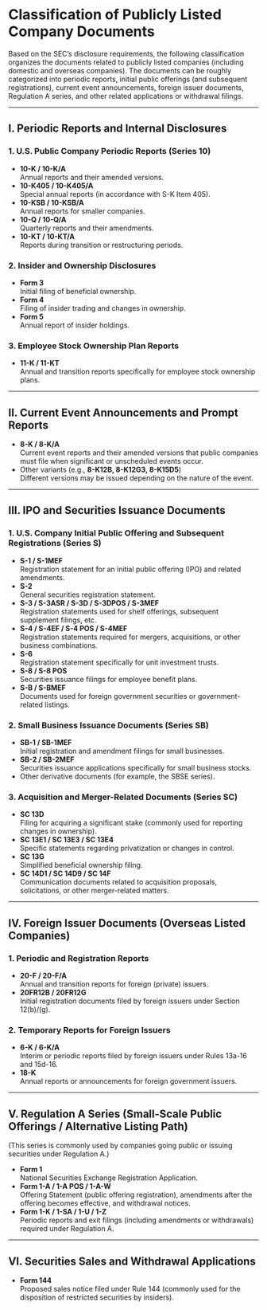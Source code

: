 # Classification of Publicly Listed Company Documents

Based on the SEC’s disclosure requirements, the following classification organizes the documents related to publicly listed companies (including domestic and overseas companies). The documents can be roughly categorized into periodic reports, initial public offerings (and subsequent registrations), current event announcements, foreign issuer documents, Regulation A series, and other related applications or withdrawal filings.

---

## I. Periodic Reports and Internal Disclosures

### 1. U.S. Public Company Periodic Reports (Series 10)
- **10-K / 10-K/A**  
  Annual reports and their amended versions.
- **10-K405 / 10-K405/A**  
  Special annual reports (in accordance with S-K Item 405).
- **10-KSB / 10-KSB/A**  
  Annual reports for smaller companies.
- **10-Q / 10-Q/A**  
  Quarterly reports and their amendments.
- **10-KT / 10-KT/A**  
  Reports during transition or restructuring periods.

### 2. Insider and Ownership Disclosures
- **Form 3**  
  Initial filing of beneficial ownership.
- **Form 4**  
  Filing of insider trading and changes in ownership.
- **Form 5**  
  Annual report of insider holdings.

### 3. Employee Stock Ownership Plan Reports
- **11-K / 11-KT**  
  Annual and transition reports specifically for employee stock ownership plans.

---

## II. Current Event Announcements and Prompt Reports

- **8-K / 8-K/A**  
  Current event reports and their amended versions that public companies must file when significant or unscheduled events occur.
- Other variants (e.g., **8-K12B, 8-K12G3, 8-K15D5**)  
  Different versions may be issued depending on the nature of the event.

---

## III. IPO and Securities Issuance Documents

### 1. U.S. Company Initial Public Offering and Subsequent Registrations (Series S)
- **S-1 / S-1MEF**  
  Registration statement for an initial public offering (IPO) and related amendments.
- **S-2**  
  General securities registration statement.
- **S-3 / S-3ASR / S-3D / S-3DPOS / S-3MEF**  
  Registration statements used for shelf offerings, subsequent supplement filings, etc.
- **S-4 / S-4EF / S-4 POS / S-4MEF**  
  Registration statements required for mergers, acquisitions, or other business combinations.
- **S-6**  
  Registration statement specifically for unit investment trusts.
- **S-8 / S-8 POS**  
  Securities issuance filings for employee benefit plans.
- **S-B / S-BMEF**  
  Documents used for foreign government securities or government-related listings.

### 2. Small Business Issuance Documents (Series SB)
- **SB-1 / SB-1MEF**  
  Initial registration and amendment filings for small businesses.
- **SB-2 / SB-2MEF**  
  Securities issuance applications specifically for small business stocks.
- Other derivative documents (for example, the SBSE series).

### 3. Acquisition and Merger-Related Documents (Series SC)
- **SC 13D**  
  Filing for acquiring a significant stake (commonly used for reporting changes in ownership).
- **SC 13E1 / SC 13E3 / SC 13E4**  
  Specific statements regarding privatization or changes in control.
- **SC 13G**  
  Simplified beneficial ownership filing.
- **SC 14D1 / SC 14D9 / SC 14F**  
  Communication documents related to acquisition proposals, solicitations, or other merger-related matters.

---

## IV. Foreign Issuer Documents (Overseas Listed Companies)

### 1. Periodic and Registration Reports
- **20-F / 20-F/A**  
  Annual and transition reports for foreign (private) issuers.
- **20FR12B / 20FR12G**  
  Initial registration documents filed by foreign issuers under Section 12(b)/(g).

### 2. Temporary Reports for Foreign Issuers
- **6-K / 6-K/A**  
  Interim or periodic reports filed by foreign issuers under Rules 13a-16 and 15d-16.
- **18-K**  
  Annual reports or announcements for foreign government issuers.

---

## V. Regulation A Series (Small-Scale Public Offerings / Alternative Listing Path)
(This series is commonly used by companies going public or issuing securities under Regulation A.)
- **Form 1**  
  National Securities Exchange Registration Application.
- **Form 1-A / 1-A POS / 1-A-W**  
  Offering Statement (public offering registration), amendments after the offering becomes effective, and withdrawal notices.
- **Form 1-K / 1-SA / 1-U / 1-Z**  
  Periodic reports and exit filings (including amendments or withdrawals) required under Regulation A.

---

## VI. Securities Sales and Withdrawal Applications
- **Form 144**  
  Proposed sales notice filed under Rule 144 (commonly used for the disposition of restricted securities by insiders).
